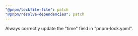 ```yaml
---
"@pnpm/lockfile-file": patch
"@pnpm/resolve-dependencies": patch
---
```


Always correctly update the "time" field in "pnpm-lock.yaml".
